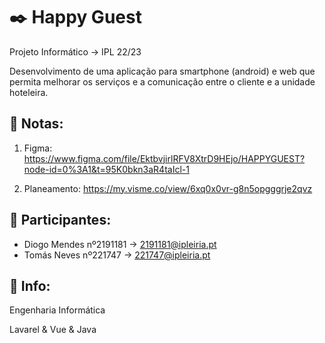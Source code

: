 # ✒️ Happy Guest
Projeto Informático -> IPL 22/23

Desenvolvimento de uma aplicação para smartphone (android) e web que permita 
melhorar os serviços e a comunicação entre o cliente e a unidade hoteleira.

## 📖 Notas:
1. Figma: https://www.figma.com/file/EktbvjirlRFV8XtrD9HEjo/HAPPYGUEST?node-id=0%3A1&t=95K0bkn3aR4taIcl-1

2. Planeamento: https://my.visme.co/view/6xq0x0vr-g8n5opgggrje2qvz

## 🧑 Participantes:
* Diogo Mendes nº2191181 -> 2191181@ipleiria.pt
* Tomás Neves nº221747 -> 221747@ipleiria.pt

## 🔧 Info:
Engenharia Informática

Lavarel & Vue & Java
